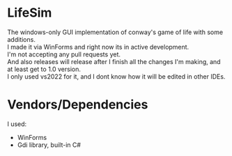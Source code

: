 # LifeSim
The windows-only GUI implementation of conway's game of life with some additions.  
I made it via WinForms and right now its in active development.  
I'm not accepting any pull requests yet.  
And also releases will release after I finish all the changes I'm making, and at least get to 1.0 version.  
I only used vs2022 for it, and I dont know how it will be edited in other IDEs.

# Vendors/Dependencies
I used:
* WinForms
* Gdi library, built-in C#
